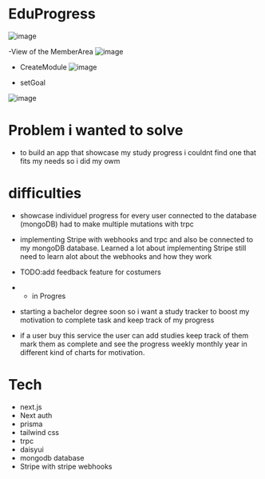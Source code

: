 # EduProgress
![image](https://github.com/user-attachments/assets/1b094b00-79e8-4d3c-8f8f-85b5054640a7)


-View of the MemberArea
![image](https://github.com/user-attachments/assets/b7c656fe-3415-45f5-a244-1997d0f5b432)

- CreateModule
![image](https://github.com/user-attachments/assets/3fa95d1c-077e-445e-8a2e-938ac09aa336)


- setGoal

![image](https://github.com/user-attachments/assets/d8fb0ae4-d126-4acd-b2c8-b1e959ee036f)





 # Problem i wanted to solve
  - to build an app that showcase my study progress i couldnt find one that fits my needs so i did my owm

  # difficulties 
  - showcase individuel progress for every user connected to the database (mongoDB) had to make multiple mutations with trpc
  - implementing Stripe with webhooks and trpc and also be connected to my mongoDB database. Learned a lot about implementing Stripe still need to learn alot about the webhooks and how they work
   

- TODO:add feedback feature for costumers

- - in Progres
- starting a bachelor degree soon so i want a study tracker to boost my motivation to complete task and keep track of my progress
- if a user buy this service the user can add studies keep track of them mark them as complete and see the progress weekly monthly year in different kind of charts for motivation.
# Tech
- next.js
- Next auth
- prisma
- tailwind css
- trpc
- daisyui
- mongodb database
- Stripe with stripe webhooks




